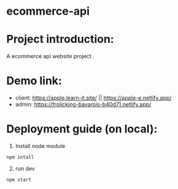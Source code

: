 # ecommerce-api


# Project introduction:
A ecommerce api website project .
 
# Demo link:
- client: https://apple.learn-it.site/ || https://apple-e.netlify.app/
- admin: https://frolicking-bavarois-b40d71.netlify.app/
# Deployment guide (on local):
1. Install node module 
```
npm intall
```
2. run dev
```
npm start
